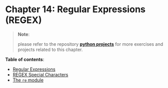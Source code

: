 # Chapter 14: Regular Expressions (REGEX)

> **Note**:
>
> please refer to the repository
> **[python projects](https://github.com/ghimiresdp/python-projects)** for more
> exercises and projects related to this chapter.
>

**Table of contents**:

- [Regular Expressions](chapter-14.1-regular-expressions.md)
- [REGEX Special Characters](chapter-14.2-regex-special-characters.md)
- [The `re` module](chapter-14.3-the-re-module.md)
